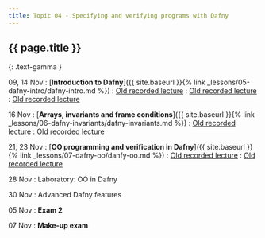 ```yaml
---
title: Topic 04 - Specifying and verifying programs with Dafny
---
```


## {{ page.title }}
{: .text-gamma }

09, 14 Nov
: [**Introduction to Dafny**]({{ site.baseurl }}{% link _lessons/05-dafny-intro/dafny-intro.md %})
  : [Old recorded lecture](https://youtu.be/8a1CsK5YqLc)
  : [Old recorded lecture](https://youtu.be/hjILHtFgI1o)
  : [Old recorded lecture](https://youtu.be/BVAUFQHVbjg)

16 Nov
: [**Arrays, invariants and frame conditions**]({{ site.baseurl }}{% link _lessons/06-dafny-invariants/dafny-invariants.md %})
  : [Old recorded lecture](https://youtu.be/e6VhUqn_aqA)
  : [Old recorded lecture](https://youtu.be/JPOR5n4GH2M)

21, 23 Nov
: [**OO programming and verification in Dafny**]({{ site.baseurl }}{% link _lessons/07-dafny-oo/danfy-oo.md %})
  : [Old recorded lecture](https://youtu.be/3IFWLOieE5w)
  : [Old recorded lecture](https://youtu.be/gQZZVyIpYQc)

28 Nov
: Laboratory: OO in Dafny

30 Nov
: Advanced Dafny features

05 Nov
: **Exam 2**

07 Nov
: **Make-up exam**
